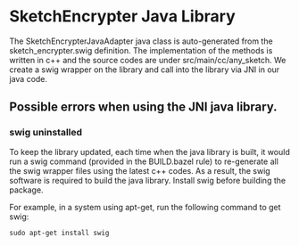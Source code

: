 # SketchEncrypter Java Library

The SketchEncrypterJavaAdapter java class is auto-generated from the
sketch_encrypter.swig definition. The implementation of the methods is written
in c++ and the source codes are under src/main/cc/any_sketch. We create a swig
wrapper on the library and call into the library via JNI in our java code.

## Possible errors when using the JNI java library.

### swig uninstalled

To keep the library updated, each time when the java library is built, it would
run a swig command (provided in the BUILD.bazel rule) to re-generate all the
swig wrapper files using the latest c++ codes. As a result, the swig software is
required to build the java library. Install swig before building the package.

For example, in a system using apt-get, run the following command to get swig:

```shell
sudo apt-get install swig
```
